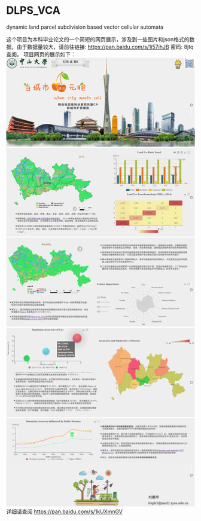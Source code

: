 # DLPS_VCA
dynamic land parcel subdivision based vector cellular automata

这个项目为本科毕业论文的一个简短的网页展示，涉及到一些图片和json格式的数据，由于数据量较大，请前往链接: https://pan.baidu.com/s/1i57ihJB 密码: 8jtq 查阅。
项目网页的展示如下：
![](https://github.com/liuph0119/DLPS_VCA/blob/screenshot/page1.png)
![](https://github.com/liuph0119/DLPS_VCA/blob/screenshot/page2.png)
![](https://github.com/liuph0119/DLPS_VCA/blob/screenshot/page3.png)
![](https://github.com/liuph0119/DLPS_VCA/blob/screenshot/page4.PNG)
![](https://github.com/liuph0119/DLPS_VCA/blob/screenshot/page5.png)
详细请查阅 https://pan.baidu.com/s/1kUXmnGV
